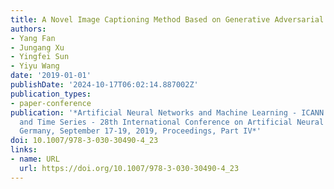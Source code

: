 ```yaml
---
title: A Novel Image Captioning Method Based on Generative Adversarial Networks
authors:
- Yang Fan
- Jungang Xu
- Yingfei Sun
- Yiyu Wang
date: '2019-01-01'
publishDate: '2024-10-17T06:02:14.887002Z'
publication_types:
- paper-conference
publication: '*Artificial Neural Networks and Machine Learning - ICANN 2019: Text
  and Time Series - 28th International Conference on Artificial Neural Networks, Munich,
  Germany, September 17-19, 2019, Proceedings, Part IV*'
doi: 10.1007/978-3-030-30490-4_23
links:
- name: URL
  url: https://doi.org/10.1007/978-3-030-30490-4_23
---
```

